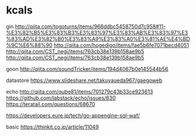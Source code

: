 # kcals
gin
  http://qiita.com/togoturns/items/968ddbc5458750d7c958#11-%E3%82%B5%E3%83%B3%E3%83%97%E3%83%AB%E3%83%97%E3%83%AD%E3%82%B0%E3%83%A9%E3%83%A0%E3%81%AE%E4%BD%9C%E6%88%90
  http://qiita.com/hogedigo/items/fae5b6fe7071becd4051
  http://qiita.com/CST_negi/items/763cb38e139b158ae9b5
  http://qiita.com/CST_negi/items/763cb38e139b158ae9b5

goon
  http://qiita.com/soundTricker/items/194d4067b0e145544b56

datastore
  https://www.slideshare.net/takuyaueda967/gaegoweb
  
echo
  http://qiita.com/qube81/items/701279c43b33ce923613
  https://github.com/labstack/echo/issues/630
  https://teratail.com/questions/68670
  
https://developers.eure.jp/tech/go-appengine-sql-waf/

basic
  https://thinkit.co.jp/article/11049
